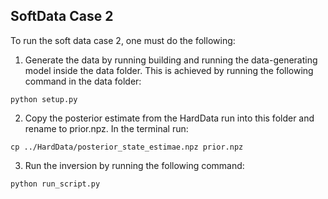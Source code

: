 ## SoftData Case 2

To run the soft data case 2, one must do the following:
1. Generate the data by running building and running the data-generating model inside the data folder. This is achieved
by running the following command in the data folder:
```
python setup.py
```
2. Copy the posterior estimate from the HardData run into this folder and rename to prior.npz. In the terminal run:
```
cp ../HardData/posterior_state_estimae.npz prior.npz
```
3. Run the inversion by running the following command:
```
python run_script.py
```


